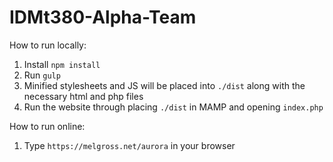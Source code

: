# IDMt380-Alpha-Team

How to run locally:
1. Install `npm install`
2. Run `gulp`
3. Minified stylesheets and JS will be placed into `./dist` along with the necessary html and php files
4. Run the website through placing `./dist` in MAMP and opening `index.php`

How to run online:
1. Type `https://melgross.net/aurora` in your browser